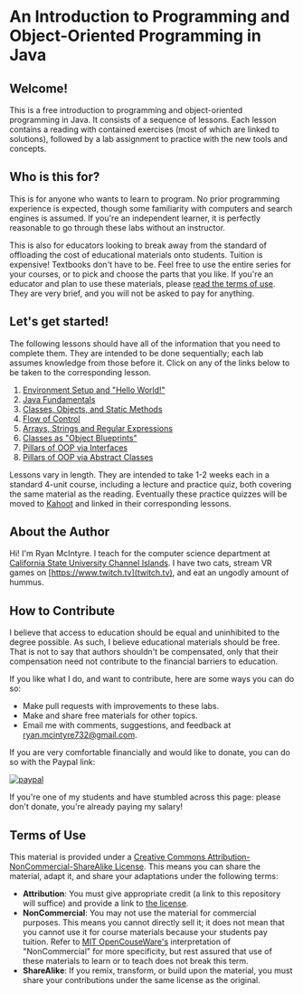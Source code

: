 # An Introduction to Programming and Object-Oriented Programming in Java

## Welcome!

This is a free introduction to programming and object-oriented programming in Java. It consists of a sequence of lessons. Each lesson contains a reading with contained exercises (most of which are linked to solutions), followed by a lab assignment to practice with the new tools and concepts.

## Who is this for?

This is for anyone who wants to learn to program. No prior programming experience is expected, though some familiarity with computers and search engines is assumed. If you're an independent learner, it is perfectly reasonable to go through these labs without an instructor.

This is also for educators looking to break away from the standard of offloading the cost of educational materials onto students. Tuition is expensive! Textbooks don't have to be. Feel free to use the entire series for your courses, or to pick and choose the parts that you like. If you're an educator and plan to use these materials, please [read the terms of use](#termsOfUse). They are very brief, and you will not be asked to pay for anything.

## Let's get started!

The following lessons should have all of the information that you need to complete them. They are intended to be done sequentially; each lab assumes knowledge from those before it. Click on any of the links below to be taken to the corresponding lesson.

1. [Environment Setup and "Hello World!"](https://github.com/arewhyaeenn/OOP_HELLO_WORLD)
2. [Java Fundamentals](https://github.com/arewhyaeenn/OOP_JAVA_FUNDAMENTALS)
3. [Classes, Objects, and Static Methods](https://github.com/arewhyaeenn/OOP_CLASSES_OBJECTS_METHODS)
4. [Flow of Control](https://github.com/arewhyaeenn/OOP_FLOW_OF_CONTROL)
5. [Arrays, Strings and Regular Expressions](https://github.com/arewhyaeenn/OOP_ARRAYS_STRINGS_REGEX)
6. [Classes as "Object Blueprints"](https://github.com/arewhyaeenn/OOP_CLASSES_CONSTRUCTION_OBJECTS)
7. [Pillars of OOP via Interfaces](https://github.com/arewhyaeenn/OOP_PILLARS_1)
8. [Pillars of OOP via Abstract Classes](https://github.com/arewhyaeenn/OOP_PILLARS_2)

Lessons vary in length. They are intended to take 1-2 weeks each in a standard 4-unit course, including a lecture and practice quiz, both covering the same material as the reading. Eventually these practice quizzes will be moved to [Kahoot](https://kahoot.com) and linked in their corresponding lessons.

## About the Author

Hi! I'm Ryan McIntyre. I teach for the computer science department at [California State University Channel Islands](https://www.csuci.edu). I have two cats, stream VR games on [https://www.twitch.tv](twitch.tv), and eat an ungodly amount of hummus.

## How to Contribute

I believe that access to education should be equal and uninhibited to the degree possible. As such, I believe educational materials should be free. That is not to say that authors shouldn't be compensated, only that their compensation need not contribute to the financial barriers to education.

If you like what I do, and want to contribute, here are some ways you can do so:

* Make pull requests with improvements to these labs.
* Make and share free materials for other topics.
* Email me with comments, suggestions, and feedback at <a href="mailto:ryan.mcintyre732@gmail.com">ryan.mcintyre732@gmail.com</a>.

If you are very comfortable financially and would like to donate, you can do so with the Paypal link:

[![paypal](https://www.paypalobjects.com/en_US/i/btn/btn_donateCC_LG.gif)](https://www.paypal.com/cgi-bin/webscr?cmd=_donations&business=TAF3Z6U6AGBTG&currency_code=USD&source=url)

If you're one of my students and have stumbled across this page: please don't donate, you're already paying my salary!

## <a name="termsOfUse"></a> Terms of Use

This material is provided under a [Creative Commons Attribution-NonCommercial-ShareAlike License](https://creativecommons.org/licenses/by-nc-sa/4.0/). This means you can share the material, adapt it, and share your adaptations under the following terms:

* **Attribution**: You must give appropriate credit (a link to this repository will suffice) and provide a link to [the license](https://creativecommons.org/licenses/by-nc-sa/4.0/).
* **NonCommercial**: You may not use the material for commercial purposes. This means you cannot directly sell it; it does not mean that you cannot use it for course materials because your students pay tuition. Refer to [MIT OpenCouseWare's](https://ocw.mit.edu/terms/#noncomm) interpretation of "NonCommercial" for more specificity, but rest assured that use of these materials to learn or to teach does not break this term.
* **ShareAlike**: If you remix, transform, or build upon the material, you must share your contributions under the same license as the original.
